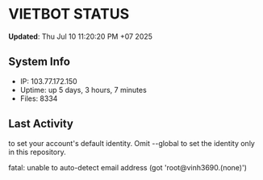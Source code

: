 # VIETBOT STATUS
**Updated**: Thu Jul 10 11:20:20 PM +07 2025

## System Info
- IP: 103.77.172.150
- Uptime: up 5 days, 3 hours, 7 minutes
- Files: 8334

## Last Activity

to set your account's default identity.
Omit --global to set the identity only in this repository.

fatal: unable to auto-detect email address (got 'root@vinh3690.(none)')
